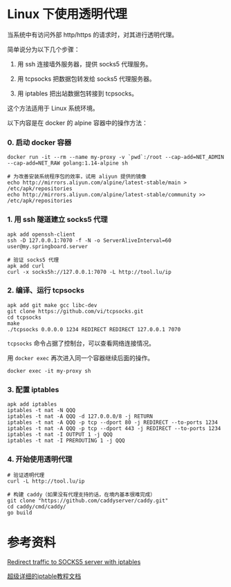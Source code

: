 # Linux 下使用透明代理

当系统中有访问外部 http/https 的请求时，对其进行透明代理。

简单说分为以下几个步骤：

1. 用 ssh 连接墙外服务器，提供 socks5 代理服务。

2. 用 tcpsocks 把数据包转发给 socks5 代理服务器。

3. 用 iptables 把出站数据包转接到 tcpsocks。

这个方法适用于 Linux 系统环境。

以下内容是在 docker 的 alpine 容器中的操作方法：

### 0. 启动 docker 容器

	docker run -it --rm --name my-proxy -v `pwd`:/root --cap-add=NET_ADMIN --cap-add=NET_RAW golang:1.14-alpine sh

	# 为改善安装系统程序包的效率，试用 aliyun 提供的镜像
	echo http://mirrors.aliyun.com/alpine/latest-stable/main > /etc/apk/repositories
	echo http://mirrors.aliyun.com/alpine/latest-stable/community >> /etc/apk/repositories

### 1. 用 ssh 隧道建立 socks5 代理

	apk add openssh-client
	ssh -D 127.0.0.1:7070 -f -N -o ServerAliveInterval=60 user@my.springboard.server

	# 验证 socks5 代理
	apk add curl
	curl -x socks5h://127.0.0.1:7070 -L http://tool.lu/ip

### 2. 编译、运行 tcpsocks

	apk add git make gcc libc-dev
	git clone https://github.com/vi/tcpsocks.git
	cd tcpsocks
	make
	./tcpsocks 0.0.0.0 1234 REDIRECT REDIRECT 127.0.0.1 7070

`tcpsocks` 命令占据了控制台，可以查看网络连接情况。

用 `docker exec` 再次进入同一个容器继续后面的操作。

	docker exec -it my-proxy sh

### 3. 配置 iptables

	apk add iptables
	iptables -t nat -N QQQ
	iptables -t nat -A QQQ -d 127.0.0.0/8 -j RETURN
	iptables -t nat -A QQQ -p tcp --dport 80 -j REDIRECT --to-ports 1234
	iptables -t nat -A QQQ -p tcp --dport 443 -j REDIRECT --to-ports 1234
	iptables -t nat -I OUTPUT 1 -j QQQ
	iptables -t nat -I PREROUTING 1 -j QQQ

### 4. 开始使用透明代理

	# 验证透明代理
	curl -L http://tool.lu/ip

	# 构建 caddy（如果没有代理支持的话，在境内基本很难完成）
	git clone "https://github.com/caddyserver/caddy.git"
	cd caddy/cmd/caddy/
	go build

# 参考资料

[Redirect traffic to SOCKS5 server with iptables](https://github.com/vi/tcpsocks)

[超级详细的iptable教程文档](https://www.cnblogs.com/Dicky-Zhang/p/5904429.html)
